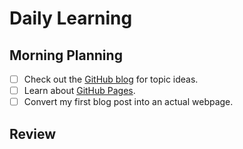 # Daily Learning
## Morning Planning

- [ ] Check out the [GitHub blog](https://github.blog/) for topic ideas.  
- [ ] Learn about [GitHub Pages](https://skills.github.com/first-day-on-github).  
- [ ] Convert my first blog post into an actual webpage.  

## Review
